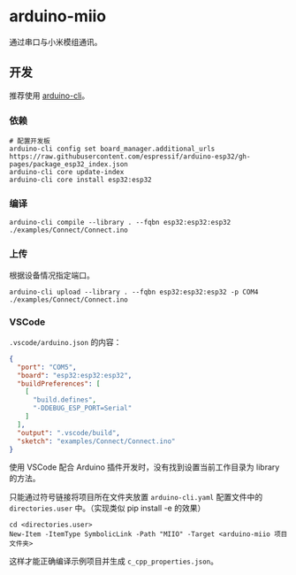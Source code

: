 # arduino-miio

通过串口与小米模组通讯。

## 开发

推荐使用 [arduino-cli](https://arduino.github.io/arduino-cli/)。

### 依赖

```shell
# 配置开发板
arduino-cli config set board_manager.additional_urls https://raw.githubusercontent.com/espressif/arduino-esp32/gh-pages/package_esp32_index.json
arduino-cli core update-index
arduino-cli core install esp32:esp32
```

### 编译

`arduino-cli compile --library . --fqbn esp32:esp32:esp32 ./examples/Connect/Connect.ino`

### 上传

根据设备情况指定端口。

`arduino-cli upload --library . --fqbn esp32:esp32:esp32 -p COM4 ./examples/Connect/Connect.ino`

### VSCode

`.vscode/arduino.json` 的内容：

```json
{
  "port": "COM5",
  "board": "esp32:esp32:esp32",
  "buildPreferences": [
    [
      "build.defines",
      "-DDEBUG_ESP_PORT=Serial"
    ]
  ],
  "output": ".vscode/build",
  "sketch": "examples/Connect/Connect.ino"
}
```

使用 VSCode 配合 Arduino 插件开发时，没有找到设置当前工作目录为 library 的方法。

只能通过符号链接将项目所在文件夹放置 `arduino-cli.yaml` 配置文件中的 `directories.user` 中。（实现类似 pip install -e 的效果）

```pwsh
cd <directories.user>
New-Item -ItemType SymbolicLink -Path "MIIO" -Target <arduino-miio 项目文件夹>
```

这样才能正确编译示例项目并生成 `c_cpp_properties.json`。

